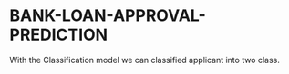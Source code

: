 # BANK-LOAN-APPROVAL-PREDICTION
With the Classification model we can classified applicant into two class.
